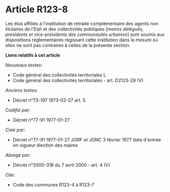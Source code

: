# Article R123-8

Les élus affiliés à l'institution de retraite complémentaire des agents non titulaires de l'Etat et des collectivités
publiques [*maires délégués, présidents et vice-présidents des communautés urbaines*] sont soumis aux dispositions
réglementaires régissant cette institution dans la mesure où elles ne sont pas contraires à celles de la présente section.

**Liens relatifs à cet article**

_Nouveaux textes_:

  - Code général des collectivités territoriales L
  - Code général des collectivités territoriales - art. D2123-28 (V)

_Anciens textes_:

  - Décret n°73-197 1973-02-27 art. 5

_Codifié par_:

  - Décret n°77-91 1977-01-27

_Créé par_:

  - Décret n°77-91 1977-01-27 JORF et JONC 3 février 1977 date d'entrée en vigueur élection des maires

_Abrogé par_:

  - Décret n°2000-318 du 7 avril 2000 - art. 4 (V)

_Cite_:

  - Code des communes R123-4 à R123-7
